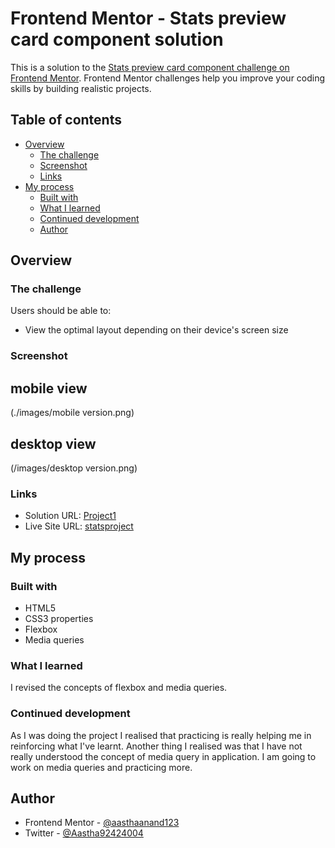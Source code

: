 # Frontend Mentor - Stats preview card component solution

This is a solution to the [Stats preview card component challenge on Frontend Mentor](https://www.frontendmentor.io/challenges/stats-preview-card-component-8JqbgoU62). Frontend Mentor challenges help you improve your coding skills by building realistic projects.

## Table of contents

- [Overview](#overview)
  - [The challenge](#the-challenge)
  - [Screenshot](#screenshot)
  - [Links](#links)
- [My process](#my-process)
  - [Built with](#built-with)
  - [What I learned](#what-i-learned)
  - [Continued development](#continued-development)
  - [Author](#author)

## Overview

### The challenge

Users should be able to:

- View the optimal layout depending on their device's screen size

### Screenshot

## mobile view

(./images/mobile version.png)

## desktop view

(/images/desktop version.png)

### Links

- Solution URL: [Project1](https://github.com/aasthaanand123/Project-one-)
- Live Site URL: [statsproject](https://statsproject.netlify.app/)

## My process

### Built with

- HTML5
- CSS3 properties
- Flexbox
- Media queries

### What I learned

I revised the concepts of flexbox and media queries.

### Continued development

As I was doing the project I realised that practicing is really helping me in reinforcing what I've learnt. Another thing I realised was that I have not really understood the concept of media query in application. I am going to work on media queries and practicing more.

## Author

- Frontend Mentor - [@aasthaanand123](https://www.frontendmentor.io/profile/aasthaanand123)
- Twitter - [@Aastha92424004](https://www.twitter.com/@Aastha92424004)
